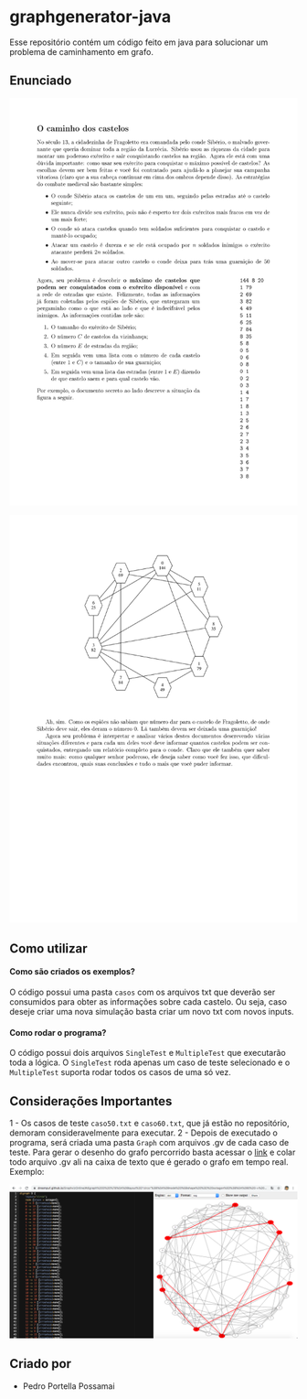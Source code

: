 # graphgenerator-java
Esse repositório contém um código feito em java para solucionar um problema de caminhamento em grafo.

## Enunciado
![Alt text](enunciado-1.jpg "Title")

![Alt text](enunciado-2.jpg?raw=true "Title")

## Como utilizar
#### Como são criados os exemplos?
O código possui uma pasta ```casos``` com os arquivos txt que deverão ser consumidos para obter as informações sobre cada castelo. Ou seja, caso deseje criar uma nova simulação basta criar um novo txt com novos inputs.
#### Como rodar o programa?
O código possui dois arquivos ```SingleTest``` e ```MultipleTest``` que executarão toda a lógica. O ```SingleTest``` roda apenas um caso de teste selecionado e o ```MultipleTest``` suporta rodar todos os casos de uma só vez.

## Considerações Importantes
1 - Os casos de teste ```caso50.txt``` e ```caso60.txt```, que já estão no repositório, demoram consideravelmente para executar.
2 - Depois de executado o programa, será criada uma pasta ```Graph``` com arquivos .gv de cada caso de teste. Para gerar o desenho do grafo percorrido basta acessar o [link](https://dreampuf.github.io/GraphvizOnline/) e colar todo arquivo .gv ali na caixa de texto que é gerado o grafo em tempo real. Exemplo:

![Alt text](grafo.png "Title")

## Criado por
* Pedro Portella Possamai
